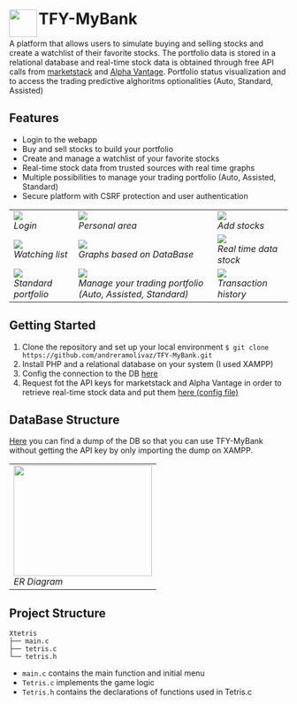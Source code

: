 # <div class><img src="http://vdapoi.altervista.org/image.png" width="50px" align="left"></div> TFY-MyBank 

A platform that allows users to simulate buying and selling stocks and create a watchlist of their favorite stocks. The portfolio data is stored in a relational database and real-time stock data is obtained through free API calls from [marketstack](http://api.marketstack.com) and [Alpha Vantage](https://www.alphavantage.co/). Portfolio status visualization and to access the trading predictive alghoritms optionalities (Auto, Standard, Assisted)

## Features
- Login to the webapp
- Buy and sell stocks to build your portfolio
- Create and manage a watchlist of your favorite stocks
- Real-time stock data from trusted sources with real time graphs
- Multiple possibilities to manage your trading portfolio (Auto, Assisted, Standard)
- Secure platform with CSRF protection and user authentication

<div align="center">
 <table>
   <tr>
<td><img src="http://vdapoi.altervista.org/2.png"  /><br>
  <em>Login</em></td> 
    <td><img src="http://vdapoi.altervista.org/3.png"  /><br>
  <em>Personal area</em></td> 
      <td><img src="http://vdapoi.altervista.org/4.png" /><br>
  <em>Add stocks</em></td> 
    </tr>   <tr>
          <td><img src="http://vdapoi.altervista.org/5.png"  /><br>
  <em>Watching list</em></td> 
          <td><img src="http://vdapoi.altervista.org/6.png" /><br>
  <em>Graphs based on DataBase</em></td> 
          <td><img src="http://vdapoi.altervista.org/7.png"  /><br>
  <em>Real time data stock</em></td> 
      </tr>   <tr>
          <td><img src="http://vdapoi.altervista.org/8.png" /><br>
  <em>Standard portfolio</em></td> 
          <td><img src="http://vdapoi.altervista.org/9.png" /><br>
  <em>Manage your trading portfolio (Auto, Assisted, Standard)</em></td> 
          <td><img src="http://vdapoi.altervista.org/10.png"  /><br>
  <em>Transaction history</em></td> 
   </tr>
  </table>
</div>


## Getting Started
1. Clone the repository and set up your local environment `$ git clone https://github.com/andreramolivaz/TFY-MyBank.git`
2. Install PHP and a relational database on your system (I used XAMPP) 
3. Config the connection to the DB [here](https://github.com/andreramolivaz/TFY-MyBank/blob/f034528e333319b39f30222281c74cd27af8eeab/includes/connect.php)
4. Request fot the API keys for marketstack and Alpha Vantage in order to retrieve real-time stock data and put them [here (config file)](https://github.com/andreramolivaz/TFY-MyBank/blob/f034528e333319b39f30222281c74cd27af8eeab/includes/config.php)

## DataBase Structure

[Here](https://github.com/andreramolivaz/TFY-MyBank/blob/3fffcc85c8970ce123219074ce406883b795d0a9/DB_TradingForYou_dump.sql) you can find a dump of the DB so that you can use TFY-MyBank without getting the API key by only importing the dump on XAMPP.
<div align="center">
 <table>
   <tr>
<td><img src="http://vdapoi.altervista.org/1.png" width="250" height="200" /><br>
  <em>ER Diagram</em></td> 
   </tr>
  </table>
</div>


## Project Structure

    Xtetris               
    ├── main.c                   
    ├── tetris.c                  
    └── tetris.h

- `main.c` contains the main function and initial menu
- `Tetris.c` implements the game logic
- `Tetris.h` contains the declarations of functions used in Tetris.c

